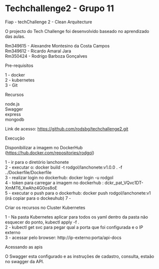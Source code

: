 # Techchallenge2 - Grupo 11

Fiap - techChallenge 2 - Clean Arquitecture

O projecto do Tech Challenge foi desenvolvido baseado no aprendizado das aulas.

Rm349615 - Alexandre Montesino da Costa Campos <br />
Rm349612 - Ricardo Amaral Jara <br />
Rm350424 - Rodrigo Barboza Gonçalves

Pre-requisitos

1 - docker <br />
2 - kubernetes <br />
3 - Git

Recursos

node.js <br />
Swagger <br />
express <br />
mongodb <br />

Link de acesso: https://github.com/rodsbg/techchallenge2.git

Execução

Disponibilizar a imagem no DockerHub (https://hub.docker.com/repositories/rodgol)

1 - ir para o diretório lanchonete <br />
2 - executar o: docker build -t rodgol/lanchonete:v1.0.0 . -f ../Dockerfile/Dockerfile <br />
3 - realizar login no dockerhub: docker login -u rodgol <br />
4 - token para carregar a imagem no dockerhub : dckr_pat_VQvc1DT-XmMT6_XwAhz4G0os8oE <br />
5 - executar o push para o dockerhub: docker push rodgol/lanchonete:v1 (irá copiar para o dockeuhub)
7 - 

Criar os recursos no Cluster Kubernetes

1 - Na pasta Kubernetes aplicar para todos os yaml dentro da pasta não esquecer do ponto, kubectl apply -f . <br />
2 - kubectl get svc para pegar qual a porta que foi configurada e o IP externo <br />
3 - acessar pelo browser: http://ip-externo:porta/api-docs 

Acessando as apis

O Swagger esta configurado e as instruções de cadastro, consulta, estaão no swagger da API.
